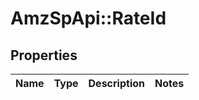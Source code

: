# AmzSpApi::RateId

## Properties
Name | Type | Description | Notes
------------ | ------------- | ------------- | -------------

